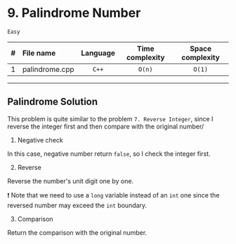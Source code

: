 # 9. Palindrome Number
`Easy`

| # | File name          | Language | Time complexity | Space complexity | 
|:-:|:------------------ |:--------:|:---------------:|:----------------:|
| 1 | palindrome.cpp     | `C++`    | `O(n)` | `O(1)` |


---

## Palindrome Solution

This problem is quite similar to the problem `7. Reverse Integer`, since I reverse the integer first and then compare with the original number/

1. Negative check

In this case, negative number return `false`, so I check the integer first.

2. Reverse

Reverse the number's unit digit one by one.

:exclamation: Note that we need to use a `long` variable instead of an `int` one since the reversed number may exceed the `int` boundary.

3. Comparison

Return the comparison with the original number.